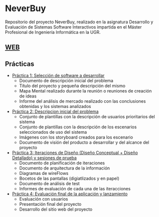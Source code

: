 # NeverBuy
Repositorio del proyecto NeverBuy, realizado en la asignatura Desarrollo y Evaluación de Sistemas Software Interactivos impartida en el Máster Profesional de Ingeniería Informática en la UGR.

## [WEB](https://ramongago.github.io/NeverBuy/)

## Prácticas

- [Práctica 1: Selección de software a desarrollar](https://github.com/RamonGago/NeverBuy/tree/master/Practicas/Practica_1)
  - Documento de descripción inicial del problema
  - Título del proyecto y pequeña descripción del mismo
  - Mapa Mental realizado durante la reunión o reuniones de creación de ideas
  - Informe del análisis de mercado realizado con las conclusiones obtenidas y los sistemas analizados
- [Práctica 2: Descripcion inicial del problema](https://github.com/RamonGago/NeverBuy/tree/master/Practicas/Practica_2)
  - Conjunto de plantillas con la descripción de usuarios prioritarios del sistema
  - Conjunto de plantillas con la descripción de los escenarios seleccionados de uso del sistema
  - Imágenes con los storyboard creados para los escenario
  - Documento de visión del producto a desarrollar y del alcance del proyecto
- [Práctica 3: Iteraciones de Diseño (Diseño Conceptual + Diseño Detallado) y sesiones de prueba](https://github.com/ramongago/NeverBuy/tree/master/Practicas/Practica_3-3b)
  - Documento de planificación de iteraciones
  - Documento de arquitectura de la información
  - Diagramas de wireFlows
  - Bocetos de las pantallas (digiatlizados y en papel)
  - Documento de análisis de test
  - Informes de evaluación de cada una de las iteracciones
- [Práctica 4: Evaluación final de la aplicación y lanzamiento](https://github.com/ramongago/NeverBuy/tree/master/Practicas/Practica_4)
  - Evaluación con usuarios
  - Presentación final del proyecto
  - Desarrollo del sitio web del proyecto
